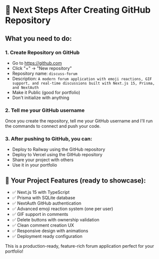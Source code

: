 # 🚀 Next Steps After Creating GitHub Repository

## What you need to do:

### 1. Create Repository on GitHub
- Go to https://github.com
- Click "+" → "New repository"
- Repository name: `discuss-forum`
- Description: `A modern forum application with emoji reactions, GIF support, and real-time discussions built with Next.js 15, Prisma, and NextAuth`
- Make it Public (good for portfolio)
- Don't initialize with anything

### 2. Tell me your GitHub username
Once you create the repository, tell me your GitHub username and I'll run the commands to connect and push your code.

### 3. After pushing to GitHub, you can:
- Deploy to Railway using the GitHub repository
- Deploy to Vercel using the GitHub repository
- Share your project with others
- Use it in your portfolio

## 📁 Your Project Features (ready to showcase):
- ✅ Next.js 15 with TypeScript
- ✅ Prisma with SQLite database
- ✅ NextAuth GitHub authentication
- ✅ Advanced emoji reaction system (one per user)
- ✅ GIF support in comments
- ✅ Delete buttons with ownership validation
- ✅ Clean comment creation UX
- ✅ Responsive design with animations
- ✅ Deployment ready configuration

This is a production-ready, feature-rich forum application perfect for your portfolio!

